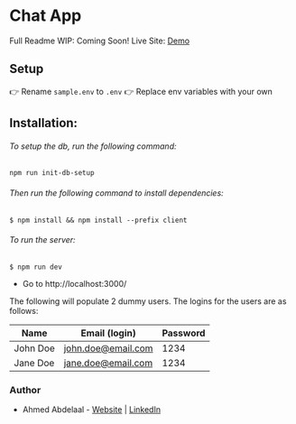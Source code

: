 # Chat App

Full Readme WIP: Coming Soon!
Live Site: [Demo](https://aa-chat-application.herokuapp.com/)

## Setup

👉 Rename `sample.env` to `.env`
👉 Replace env variables with your own

## Installation:

###### To setup the db, run the following command:

```shell
npm run init-db-setup
```

###### Then run the following command to install dependencies:

```shell
$ npm install && npm install --prefix client
```

###### To run the server:

```shell
$ npm run dev
```

- Go to http://localhost:3000/

The following will populate 2 dummy users. The logins for the users are as follows:

| Name     | Email (login)      | Password |
| -------- | ------------------ | -------- |
| John Doe | john.doe@email.com | 1234     |
| Jane Doe | jane.doe@email.com | 1234     |

### Author

- Ahmed Abdelaal - [Website](https://aa-dev.io/) | [LinkedIn](https://www.linkedin.com/in/ahmed-abdelaal-b0b26366/)
